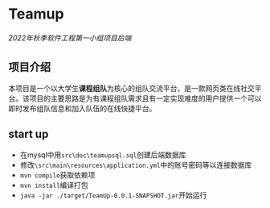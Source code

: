 # Teamup

###### 2022年秋季软件工程第一小组项目后端

## 项目介绍
本项目是一个以大学生**课程组队**为核心的组队交流平台，是一款网页类在线社交平台。该项目的主要思路是为有课程组队需求且有一定实现难度的用户提供一个可以即时发布组队信息和加入队伍的在线快捷平台。

## start up

- 在mysql中用`src\doc\teamupsql.sql`创建后端数据库
- 修改`\src\main\resources\application.yml`中的账号密码等以连接数据库
-  `mvn compile`获取依赖项
-  `mvn install`编译打包
-  `java -jar ./target/TeamUp-0.0.1-SNAPSHOT.jar`开始运行

